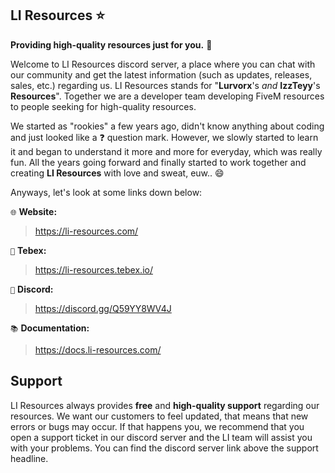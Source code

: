 ## LI Resources ⭐
__Providing high-quality resources just for you.__ 🚀

Welcome to LI Resources discord server, a place where you can chat with our community and get the latest information (such as updates, releases, sales, etc.) regarding us. LI Resources stands for "**Lurvorx**'s *and* **IzzTeyy**'s **Resources**". Together we are a developer team developing FiveM resources to people seeking for high-quality resources.

We started as "rookies" a few years ago, didn't know anything about coding and just looked like a ❓ question mark. However, we slowly started to learn it and began to understand it more and more for everyday, which was really fun. All the years going forward and finally started to work together and creating **LI Resources** with love and sweat, euw.. 😄 

Anyways, let's look at some links down below:

`🌐` **Website:**
> https://li-resources.com/ 

`🛒` **Tebex:**
> https://li-resources.tebex.io/

`💬` **Discord:**
> https://discord.gg/Q59YY8WV4J

`📚` **Documentation:**
> https://docs.li-resources.com/
## Support

LI Resources always provides **free** and **high-quality support** regarding our resources. We want our customers to feel updated, that means that new errors or bugs may occur. If that happens you, we recommend that you open a support ticket in our discord server and the LI team will assist you with your problems. You can find the discord server link above the support headline.
